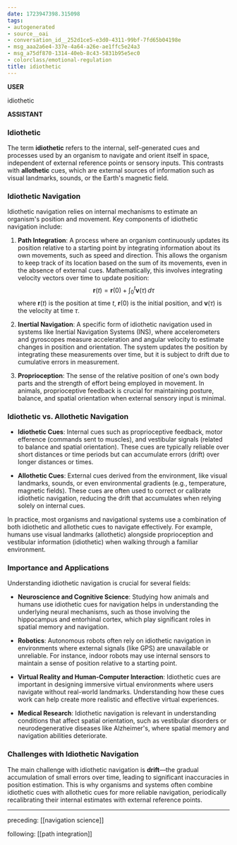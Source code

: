 ```yaml
---
date: 1723947398.315098
tags:
- autogenerated
- source__oai
- conversation_id__252d1ce5-e3d0-4311-99bf-7fd65b04198e
- msg_aaa2a6e4-337e-4a64-a26e-ae1ffc5e24a3
- msg_a75df870-1314-40eb-8c43-5831b95e5ec0
- colorclass/emotional-regulation
title: idiothetic
---
```


**USER**

idiothetic


**ASSISTANT**

### Idiothetic

The term **idiothetic** refers to the internal, self-generated cues and processes used by an organism to navigate and orient itself in space, independent of external reference points or sensory inputs. This contrasts with **allothetic** cues, which are external sources of information such as visual landmarks, sounds, or the Earth's magnetic field.

### Idiothetic Navigation

Idiothetic navigation relies on internal mechanisms to estimate an organism's position and movement. Key components of idiothetic navigation include:

1. **Path Integration**: A process where an organism continuously updates its position relative to a starting point by integrating information about its own movements, such as speed and direction. This allows the organism to keep track of its location based on the sum of its movements, even in the absence of external cues. Mathematically, this involves integrating velocity vectors over time to update position:
   $$ \mathbf{r}(t) = \mathbf{r}(0) + \int_0^t \mathbf{v}(\tau) \, d\tau $$
   where $\mathbf{r}(t)$ is the position at time $t$, $\mathbf{r}(0)$ is the initial position, and $\mathbf{v}(\tau)$ is the velocity at time $\tau$.

2. **Inertial Navigation**: A specific form of idiothetic navigation used in systems like Inertial Navigation Systems (INS), where accelerometers and gyroscopes measure acceleration and angular velocity to estimate changes in position and orientation. The system updates the position by integrating these measurements over time, but it is subject to drift due to cumulative errors in measurement.

3. **Proprioception**: The sense of the relative position of one's own body parts and the strength of effort being employed in movement. In animals, proprioceptive feedback is crucial for maintaining posture, balance, and spatial orientation when external sensory input is minimal.

### Idiothetic vs. Allothetic Navigation

- **Idiothetic Cues**: Internal cues such as proprioceptive feedback, motor efference (commands sent to muscles), and vestibular signals (related to balance and spatial orientation). These cues are typically reliable over short distances or time periods but can accumulate errors (drift) over longer distances or times.

- **Allothetic Cues**: External cues derived from the environment, like visual landmarks, sounds, or even environmental gradients (e.g., temperature, magnetic fields). These cues are often used to correct or calibrate idiothetic navigation, reducing the drift that accumulates when relying solely on internal cues.

In practice, most organisms and navigational systems use a combination of both idiothetic and allothetic cues to navigate effectively. For example, humans use visual landmarks (allothetic) alongside proprioception and vestibular information (idiothetic) when walking through a familiar environment.

### Importance and Applications

Understanding idiothetic navigation is crucial for several fields:

- **Neuroscience and Cognitive Science**: Studying how animals and humans use idiothetic cues for navigation helps in understanding the underlying neural mechanisms, such as those involving the hippocampus and entorhinal cortex, which play significant roles in spatial memory and navigation.

- **Robotics**: Autonomous robots often rely on idiothetic navigation in environments where external signals (like GPS) are unavailable or unreliable. For instance, indoor robots may use internal sensors to maintain a sense of position relative to a starting point.

- **Virtual Reality and Human-Computer Interaction**: Idiothetic cues are important in designing immersive virtual environments where users navigate without real-world landmarks. Understanding how these cues work can help create more realistic and effective virtual experiences.

- **Medical Research**: Idiothetic navigation is relevant in understanding conditions that affect spatial orientation, such as vestibular disorders or neurodegenerative diseases like Alzheimer's, where spatial memory and navigation abilities deteriorate.

### Challenges with Idiothetic Navigation

The main challenge with idiothetic navigation is **drift**—the gradual accumulation of small errors over time, leading to significant inaccuracies in position estimation. This is why organisms and systems often combine idiothetic cues with allothetic cues for more reliable navigation, periodically recalibrating their internal estimates with external reference points.


---

preceding: [[navigation science]]  


following: [[path integration]]